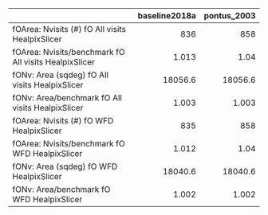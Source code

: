 |                                                       |   baseline2018a |   pontus_2003 |
|:------------------------------------------------------|----------------:|--------------:|
| fOArea: Nvisits (#) fO All visits HealpixSlicer       |         836     |       858     |
| fOArea: Nvisits/benchmark fO All visits HealpixSlicer |           1.013 |         1.04  |
| fONv: Area (sqdeg) fO All visits HealpixSlicer        |       18056.6   |     18056.6   |
| fONv: Area/benchmark fO All visits HealpixSlicer      |           1.003 |         1.003 |
| fOArea: Nvisits (#) fO WFD HealpixSlicer              |         835     |       858     |
| fOArea: Nvisits/benchmark fO WFD HealpixSlicer        |           1.012 |         1.04  |
| fONv: Area (sqdeg) fO WFD HealpixSlicer               |       18040.6   |     18040.6   |
| fONv: Area/benchmark fO WFD HealpixSlicer             |           1.002 |         1.002 |

